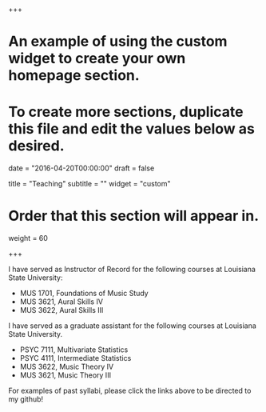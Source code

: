 +++
# An example of using the custom widget to create your own homepage section.
# To create more sections, duplicate this file and edit the values below as desired.

date = "2016-04-20T00:00:00"
draft = false

title = "Teaching"
subtitle = ""
widget = "custom"

# Order that this section will appear in.
weight = 60

+++

I have served as Instructor of Record for the following courses at Louisiana State University:

- MUS 1701, Foundations of Music Study
- MUS 3621, Aural Skills IV
- MUS 3622, Aural Skills III

I have served as a graduate assistant for the following courses at Louisiana State University.

- PSYC 7111, Multivariate Statistics
- PSYC 4111, Intermediate Statistics
- MUS 3622, Music Theory IV
- MUS 3621, Music Theory III

For examples of past syllabi, please click the links above to be directed to my github!